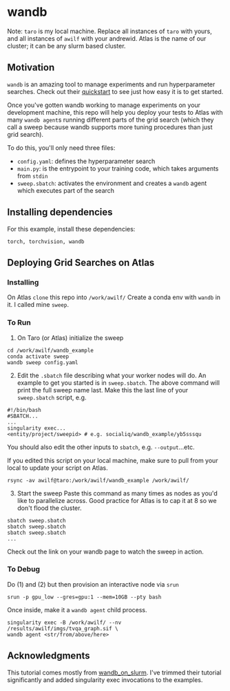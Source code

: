 # wandb
Note: `taro` is my local machine. Replace all instances of `taro` with yours, and all instances of `awilf` with your andrewid. Atlas is the name of our cluster; it can be any slurm based cluster.

## Motivation
`wandb` is an amazing tool to manage experiments and run hyperparameter searches.   Check out their [quickstart](https://docs.wandb.ai/quickstart) to see just how easy it is to get started.

Once you've gotten wandb working to manage experiments on your development machine, this repo will help you deploy your tests to Atlas with many `wandb agent`s running different parts of the grid search (which they call a sweep because wandb supports more tuning procedures than just grid search).

To do this, you'll only need three files: 
* `config.yaml`: defines the hyperparameter search
* `main.py`: is the entrypoint to your training code, which takes arguments from `stdin`
* `sweep.sbatch`: activates the environment and creates a `wandb` agent which executes part of the search

## Installing dependencies
For this example, install these dependencies:
```
torch, torchvision, wandb
```

## Deploying Grid Searches on Atlas
### Installing
On Atlas `clone` this repo into `/work/awilf/`
Create a conda env with `wandb` in it. I called mine `sweep`.

### To Run
1. On Taro (or Atlas) initialize the sweep
```
cd /work/awilf/wandb_example
conda activate sweep
wandb sweep config.yaml
```

2. Edit the `.sbatch` file describing what your worker nodes will do.  An example to get you started is in `sweep.sbatch`. 
The above command will print the full sweep name last.  Make this the last line of your `sweep.sbatch` script, e.g.
```
#!/bin/bash
#SBATCH...
...
singularity exec...
<entity/project/sweepid> # e.g. socialiq/wandb_example/yb5sssqu
```

You should also edit the other inputs to `sbatch`, e.g. `--output`...etc. 

If you edited this script on your local machine, make sure to pull from your local to update your script on Atlas.
```
rsync -av awilf@taro:/work/awilf/wandb_example /work/awilf/
```

3. Start the sweep
Paste this command as many times as nodes as you'd like to parallelize across.  Good practice for Atlas is to cap it at 8 so we don't flood the cluster.
```
sbatch sweep.sbatch
sbatch sweep.sbatch
sbatch sweep.sbatch
...
```

Check out the link on your wandb page to watch the sweep in action. 

### To Debug
Do (1) and (2) but then provision an interactive node via `srun`
```
srun -p gpu_low --gres=gpu:1 --mem=10GB --pty bash
```

Once inside, make it a `wandb agent` child process.
```
singularity exec -B /work/awilf/ --nv /results/awilf/imgs/tvqa_graph.sif \
wandb agent <str/from/above/here>
```


## Acknowledgments
This tutorial comes mostly from [wandb_on_slurm](https://github.com/elyall/wandb_on_slurm).  I've trimmed their tutorial significantly and added singularity exec invocations to the examples.

